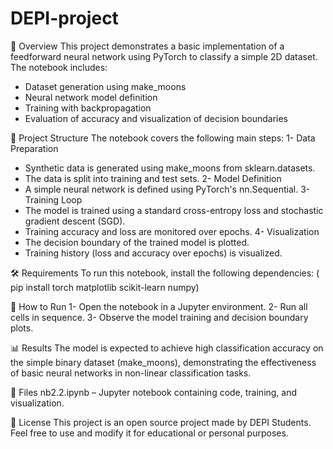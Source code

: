 # DEPI-project
📘 Overview
This project demonstrates a basic implementation of a feedforward neural network using PyTorch to classify a simple 2D dataset. 
The notebook includes:
- Dataset generation using make_moons
- Neural network model definition
- Training with backpropagation
- Evaluation of accuracy and visualization of decision boundaries

🧠 Project Structure
The notebook covers the following main steps:
1- Data Preparation
 - Synthetic data is generated using make_moons from sklearn.datasets.
 - The data is split into training and test sets.
2- Model Definition
 - A simple neural network is defined using PyTorch's nn.Sequential.
3- Training Loop
 - The model is trained using a standard cross-entropy loss and stochastic gradient descent (SGD).
 - Training accuracy and loss are monitored over epochs.
4- Visualization
 - The decision boundary of the trained model is plotted.
 - Training history (loss and accuracy over epochs) is visualized.

🛠️ Requirements
To run this notebook, install the following dependencies:
( pip install torch matplotlib scikit-learn numpy)

🚀 How to Run
1- Open the notebook in a Jupyter environment.
2- Run all cells in sequence.
3- Observe the model training and decision boundary plots.

📊 Results
The model is expected to achieve high classification accuracy on the simple binary dataset (make_moons), demonstrating the effectiveness of basic neural networks in non-linear classification tasks.

📁 Files
nb2.2.ipynb – Jupyter notebook containing code, training, and visualization.

🧾 License
This project is an open source project made by DEPI Students. Feel free to use and modify it for educational or personal purposes.
